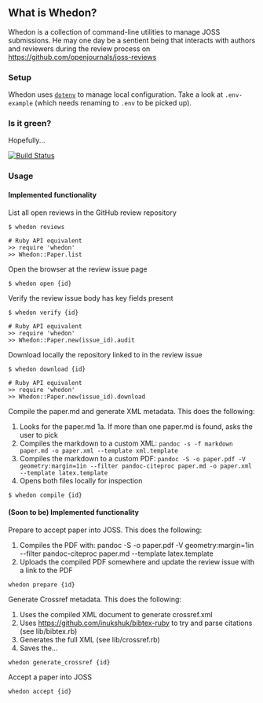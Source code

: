 ## What is Whedon?

Whedon is a collection of command-line utilities to manage JOSS submissions. He may one day be a sentient being that interacts with authors and reviewers during the review process on https://github.com/openjournals/joss-reviews

### Setup

Whedon uses [`dotenv`](https://github.com/bkeepers/dotenv) to manage local configuration. Take a look at `.env-example` (which needs renaming to `.env` to be picked up).

### Is it green?

Hopefully...

[![Build Status](https://travis-ci.org/openjournals/whedon.svg?branch=master)](https://travis-ci.org/openjournals/whedon)

### Usage

#### Implemented functionality

List all open reviews in the GitHub review repository

```
$ whedon reviews

# Ruby API equivalent
>> require 'whedon'
>> Whedon::Paper.list
```

Open the browser at the review issue page

```
$ whedon open {id}
```

Verify the review issue body has key fields present

```
$ whedon verify {id}

# Ruby API equivalent
>> require 'whedon'
>> Whedon::Paper.new(issue_id).audit
```

Download locally the repository linked to in the review issue

```
$ whedon download {id}

# Ruby API equivalent
>> require 'whedon'
>> Whedon::Paper.new(issue_id).download
```

Compile the paper.md and generate XML metadata. This does the following:
  1. Looks for the paper.md
  1a. If more than one paper.md is found, asks the user to pick
  2. Compiles the markdown to a custom XML: `pandoc -s -f markdown paper.md -o paper.xml --template xml.template`
  3. Compiles the markdown to a custom PDF: `pandoc -S -o paper.pdf -V geometry:margin=1in --filter pandoc-citeproc paper.md -o paper.xml --template latex.template`
  4. Opens both files locally for inspection

```
$ whedon compile {id}
```

#### (Soon to be) Implemented functionality

Prepare to accept paper into JOSS. This does the following:
  1. Compiles the PDF with: pandoc -S -o paper.pdf -V geometry:margin=1in --filter pandoc-citeproc paper.md --template latex.template
  2. Uploads the compiled PDF somewhere and update the review issue with a link to the PDF
```
whedon prepare {id}
```

Generate Crossref metadata. This does the following:
  1. Uses the compiled XML document to generate crossref.xml
  2. Uses https://github.com/inukshuk/bibtex-ruby to try and parse citations (see lib/bibtex.rb)
  3. Generates the full XML (see lib/crossref.rb)
  4. Saves the...

```
whedon generate_crossref {id}
```

Accept a paper into JOSS

```
whedon accept {id}
```
